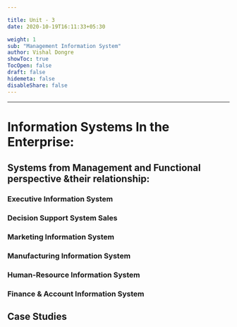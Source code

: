 ```yaml
---

title: Unit - 3
date: 2020-10-19T16:11:33+05:30

weight: 1
sub: "Management Information System"
author: Vishal Dongre
showToc: true
TocOpen: false
draft: false
hidemeta: false
disableShare: false
---
```



 
---

# Information Systems In the Enterprise:
## Systems from Management and Functional perspective &their relationship: 
### Executive Information System
### Decision Support System Sales 
### Marketing Information System
### Manufacturing Information System
### Human-Resource Information System
### Finance & Account Information System


## Case Studies
